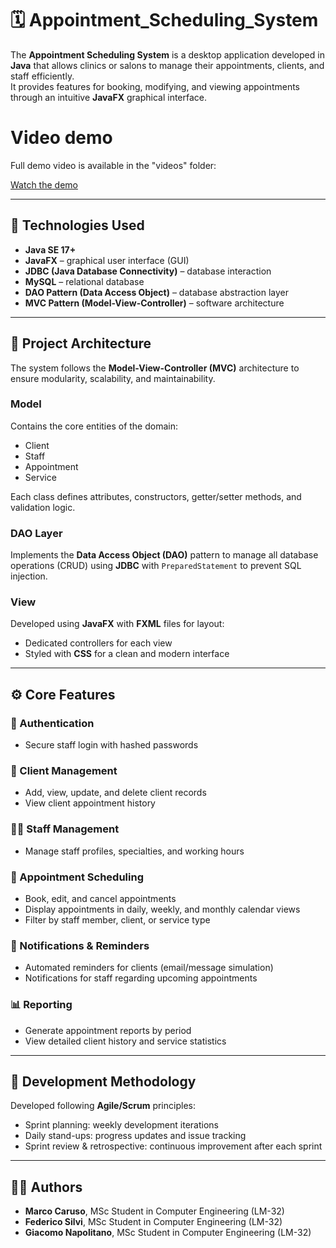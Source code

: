 # 🗓️ Appointment_Scheduling_System

The **Appointment Scheduling System** is a desktop application developed in **Java** that allows clinics or salons to manage their appointments, clients, and staff efficiently.  
It provides features for booking, modifying, and viewing appointments through an intuitive **JavaFX** graphical interface.

# Video demo
Full demo video is available in the "videos" folder:

[Watch the demo](videos/ClinicDemo.mp4)

---

## 🧩 Technologies Used
- **Java SE 17+**
- **JavaFX** – graphical user interface (GUI)
- **JDBC (Java Database Connectivity)** – database interaction
- **MySQL** – relational database
- **DAO Pattern (Data Access Object)** – database abstraction layer
- **MVC Pattern (Model-View-Controller)** – software architecture

---

## 🧱 Project Architecture
The system follows the **Model-View-Controller (MVC)** architecture to ensure modularity, scalability, and maintainability.  

### **Model**
Contains the core entities of the domain:
- Client  
- Staff  
- Appointment  
- Service  

Each class defines attributes, constructors, getter/setter methods, and validation logic.  

### **DAO Layer**
Implements the **Data Access Object (DAO)** pattern to manage all database operations (CRUD) using **JDBC** with `PreparedStatement` to prevent SQL injection.  

### **View**
Developed using **JavaFX** with **FXML** files for layout:
- Dedicated controllers for each view  
- Styled with **CSS** for a clean and modern interface  

---

## ⚙️ Core Features
### 🔐 Authentication
- Secure staff login with hashed passwords  

### 👥 Client Management
- Add, view, update, and delete client records  
- View client appointment history  

### 👨‍⚕️ Staff Management
- Manage staff profiles, specialties, and working hours  

### 📅 Appointment Scheduling
- Book, edit, and cancel appointments  
- Display appointments in daily, weekly, and monthly calendar views  
- Filter by staff member, client, or service type  

### 🔔 Notifications & Reminders
- Automated reminders for clients (email/message simulation)  
- Notifications for staff regarding upcoming appointments  

### 📊 Reporting
- Generate appointment reports by period  
- View detailed client history and service statistics  

---

## 🧭 Development Methodology
Developed following **Agile/Scrum** principles:
- Sprint planning: weekly development iterations  
- Daily stand-ups: progress updates and issue tracking  
- Sprint review & retrospective: continuous improvement after each sprint  

---

## 👨‍💻 Authors
- **Marco Caruso**, MSc Student in Computer Engineering (LM-32)  
- **Federico Silvi**, MSc Student in Computer Engineering (LM-32)  
- **Giacomo Napolitano**, MSc Student in Computer Engineering (LM-32)
